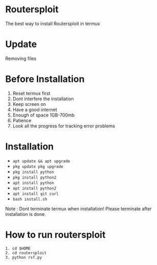 # Routersploit
The best way to install Routersploit in termux


# Update

Removing files

# Before Installation

1. Reset termux first
2. Dont interfere the installation
3. Keep screen on
4. Have a good internet
5. Enough of space 1GB-700mb
6. Patience
7. Look all the progress for tracking error problems

# Installation


* `apt update && apt upgrade`
* `pkg update pkg upgrade`
* `pkg install python`
* `pkg install python2`
* `apt install python`
* `apt install python2`
* `apt install git curl`
* `bash install.sh`

Note : Dont terminate termux when installation! Please terminate after installation is done.

# How to run routersploit

```
1. cd $HOME
2. cd routersploit
3. python rsf.py
```

